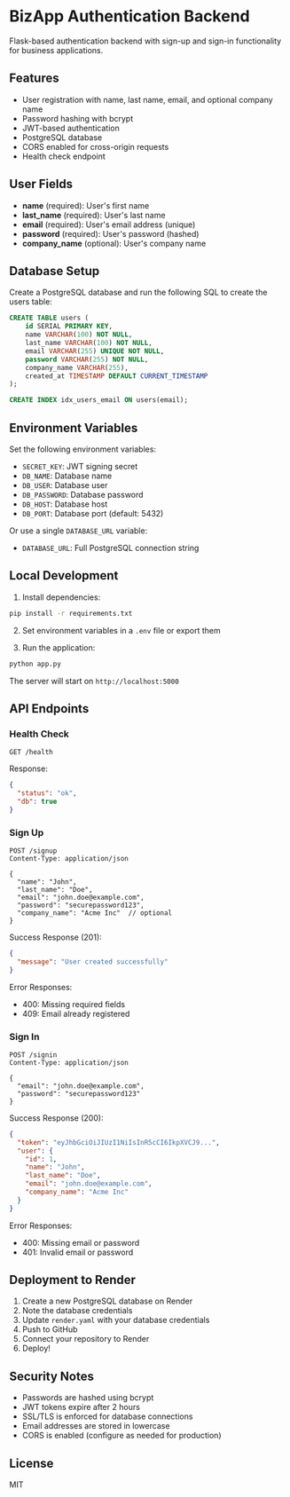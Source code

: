 # BizApp Authentication Backend

Flask-based authentication backend with sign-up and sign-in functionality for business applications.

## Features

- User registration with name, last name, email, and optional company name
- Password hashing with bcrypt
- JWT-based authentication
- PostgreSQL database
- CORS enabled for cross-origin requests
- Health check endpoint

## User Fields

- **name** (required): User's first name
- **last_name** (required): User's last name
- **email** (required): User's email address (unique)
- **password** (required): User's password (hashed)
- **company_name** (optional): User's company name

## Database Setup

Create a PostgreSQL database and run the following SQL to create the users table:

```sql
CREATE TABLE users (
    id SERIAL PRIMARY KEY,
    name VARCHAR(100) NOT NULL,
    last_name VARCHAR(100) NOT NULL,
    email VARCHAR(255) UNIQUE NOT NULL,
    password VARCHAR(255) NOT NULL,
    company_name VARCHAR(255),
    created_at TIMESTAMP DEFAULT CURRENT_TIMESTAMP
);

CREATE INDEX idx_users_email ON users(email);
```

## Environment Variables

Set the following environment variables:

- `SECRET_KEY`: JWT signing secret
- `DB_NAME`: Database name
- `DB_USER`: Database user
- `DB_PASSWORD`: Database password
- `DB_HOST`: Database host
- `DB_PORT`: Database port (default: 5432)

Or use a single `DATABASE_URL` variable:
- `DATABASE_URL`: Full PostgreSQL connection string

## Local Development

1. Install dependencies:
```bash
pip install -r requirements.txt
```

2. Set environment variables in a `.env` file or export them

3. Run the application:
```bash
python app.py
```

The server will start on `http://localhost:5000`

## API Endpoints

### Health Check
```
GET /health
```

Response:
```json
{
  "status": "ok",
  "db": true
}
```

### Sign Up
```
POST /signup
Content-Type: application/json

{
  "name": "John",
  "last_name": "Doe",
  "email": "john.doe@example.com",
  "password": "securepassword123",
  "company_name": "Acme Inc"  // optional
}
```

Success Response (201):
```json
{
  "message": "User created successfully"
}
```

Error Responses:
- 400: Missing required fields
- 409: Email already registered

### Sign In
```
POST /signin
Content-Type: application/json

{
  "email": "john.doe@example.com",
  "password": "securepassword123"
}
```

Success Response (200):
```json
{
  "token": "eyJhbGciOiJIUzI1NiIsInR5cCI6IkpXVCJ9...",
  "user": {
    "id": 1,
    "name": "John",
    "last_name": "Doe",
    "email": "john.doe@example.com",
    "company_name": "Acme Inc"
  }
}
```

Error Responses:
- 400: Missing email or password
- 401: Invalid email or password

## Deployment to Render

1. Create a new PostgreSQL database on Render
2. Note the database credentials
3. Update `render.yaml` with your database credentials
4. Push to GitHub
5. Connect your repository to Render
6. Deploy!

## Security Notes

- Passwords are hashed using bcrypt
- JWT tokens expire after 2 hours
- SSL/TLS is enforced for database connections
- Email addresses are stored in lowercase
- CORS is enabled (configure as needed for production)

## License

MIT
